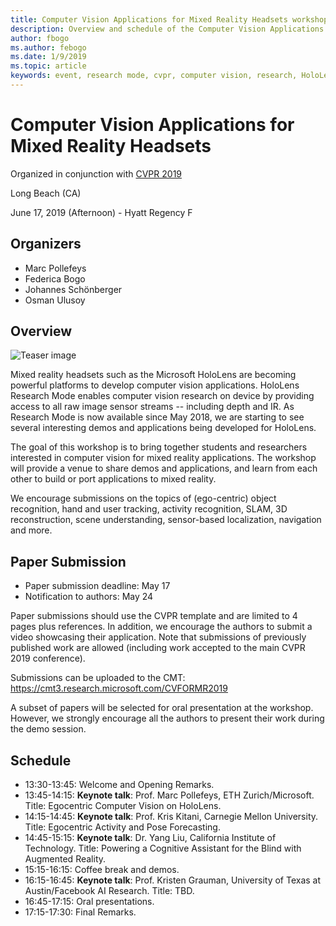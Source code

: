 ```yaml
---
title: Computer Vision Applications for Mixed Reality Headsets workshop at CVPR 2019
description: Overview and schedule of the Computer Vision Applications for Mixed Reality Headsets workshop, to be delivered at the CVPR Conference on June 2019.
author: fbogo
ms.author: febogo
ms.date: 1/9/2019
ms.topic: article
keywords: event, research mode, cvpr, computer vision, research, HoloLens
---
```


# Computer Vision Applications for Mixed Reality Headsets

Organized in conjunction with [CVPR 2019](http://cvpr2019.thecvf.com/)

Long Beach (CA)

June 17, 2019 (Afternoon) - Hyatt Regency F


## Organizers
* Marc Pollefeys
* Federica Bogo
* Johannes Schönberger
* Osman Ulusoy

## Overview

![Teaser image](images/cvpr2019_teaser2.jpg)

Mixed reality headsets such as the Microsoft HoloLens are becoming powerful platforms to develop computer vision applications. HoloLens Research Mode enables computer vision research on device by providing access to all raw image sensor streams -- including depth and IR. As Research Mode is now available since May 2018, we are starting to see several interesting demos and applications being developed for HoloLens. 

The goal of this workshop is to bring together students and researchers interested in computer vision for mixed reality applications. The workshop will provide a venue to share demos and applications, and learn from each other to build or port applications to mixed reality. 

We encourage submissions on the topics of (ego-centric) object recognition, hand and user tracking, activity recognition, SLAM, 3D reconstruction, scene understanding, sensor-based localization, navigation and more.

## Paper Submission
* Paper submission deadline: May 17
* Notification to authors: May 24

Paper submissions should use the CVPR template and are limited to 4 pages plus references. In addition, we encourage the authors to submit a video showcasing their application.
Note that submissions of previously published work are allowed (including work accepted to the main CVPR 2019 conference). 

Submissions can be uploaded to the CMT: https://cmt3.research.microsoft.com/CVFORMR2019

A subset of papers will be selected for oral presentation at the workshop. However, we strongly encourage all the authors to present their work during the demo session.


## Schedule
* 13:30-13:45: Welcome and Opening Remarks.
* 13:45-14:15: **Keynote talk**: Prof. Marc Pollefeys, ETH Zurich/Microsoft. Title: Egocentric Computer Vision on HoloLens.
* 14:15-14:45: **Keynote talk**: Prof. Kris Kitani, Carnegie Mellon University. Title: Egocentric Activity and Pose Forecasting.
* 14:45-15:15: **Keynote talk**: Dr. Yang Liu, California Institute of Technology. Title: Powering a Cognitive Assistant for the Blind with Augmented Reality.
* 15:15-16:15: Coffee break and demos.
* 16:15-16:45: **Keynote talk**: Prof. Kristen Grauman, University of Texas at Austin/Facebook AI Research. Title: TBD.
* 16:45-17:15: Oral presentations.
* 17:15-17:30: Final Remarks.
